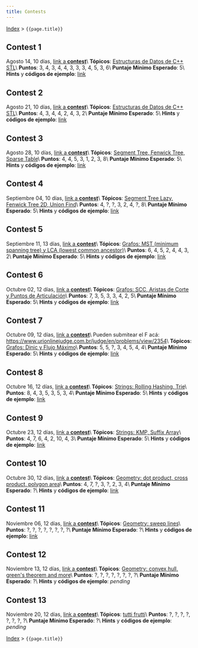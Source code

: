 ```yaml
---
title: Contests
---
```


[Index](index) > ```{{page.title}}```

## Contest 1
Agosto 14, 10 días, [link a **contest**](https://vjudge.net/contest/389271)\\
**Tópicos**: [Estructuras de Datos de C++ STL](resources/data_structures)\\
**Puntos**: 3, 4, 3, 4, 4, 3, 3, 3, 4, 5, 3, 6\\
**Puntaje Mínimo Esperado**: 5\\
**Hints** y **códigos de ejemplo**: [link](hints/contest1)

## Contest 2
Agosto 21, 10 días, [link a **contest**](https://vjudge.net/contest/390579)\\
**Tópicos**: [Estructuras de Datos de C++ STL](resources/data_structures)\\
**Puntos**: 4, 3, 4, 4, 2, 4, 3, 2\\
**Puntaje Mínimo Esperado**: 5\\
**Hints** y **códigos de ejemplo**: [link](hints/contest2)

## Contest 3
Agosto 28, 10 días, [link a **contest**](https://vjudge.net/contest/391596)\\
**Tópicos**: [Segment Tree, Fenwick Tree, Sparse Table](resources/data_structures)\\
**Puntos**: 4, 4, 5, 3, 1, 2, 3, 8\\
**Puntaje Mínimo Esperado**: 5\\
**Hints** y **códigos de ejemplo**: [link](hints/contest3)

## Contest 4
Septiembre 04, 10 días, [link a **contest**](https://vjudge.net/contest/392902)\\
**Tópicos**: [Segment Tree Lazy, Fenwick Tree 2D, Union Find](resources/data_structures)\\
**Puntos**: 4, ?, ?, 3, 2, 4, ?, 8\\
**Puntaje Mínimo Esperado**: 5\\
**Hints** y **códigos de ejemplo**: [link](hints/contest4)

## Contest 5
Septiembre 11, 13 días, [link a **contest**](https://vjudge.net/contest/394087)\\
**Tópicos**: [Grafos: MST (minimum spanning tree) y LCA (lowest common ancestor)](resources/graphs)\\
**Puntos**: 6, 4, 5, 2, 4, 4, 3, 2\\
**Puntaje Mínimo Esperado**: 5\\
**Hints** y **códigos de ejemplo**: [link](hints/contest5)

## Contest 6
Octubre 02, 12 días, [link a **contest**](https://vjudge.net/contest/398634)\\
**Tópicos**: [Grafos: SCC, Aristas de Corte y Puntos de Articulación](resources/graphs)\\
**Puntos**: 7, 3, 5, 3, 3, 4, 2, 5\\
**Puntaje Mínimo Esperado**: 5\\
**Hints** y **códigos de ejemplo**: [link](hints/contest6)

## Contest 7
Octubre 09, 12 días, [link a **contest**](https://vjudge.net/contest/400285)\\
Pueden submitear el F acá: <https://www.urionlinejudge.com.br/judge/en/problems/view/2354>\\
**Tópicos**: [Grafos: Dinic y Flujo Máximo](resources/graphs)\\
**Puntos**: 5, 5, ?, 3, 4, 5, 4, 4\\
**Puntaje Mínimo Esperado**: 5\\
**Hints** y **códigos de ejemplo**: [link](hints/contest7)

## Contest 8
Octubre 16, 12 días, [link a **contest**](https://vjudge.net/contest/401948)\\
**Tópicos**: [Strings: Rolling Hashing, Trie](resources/strings)\\
**Puntos**: 8, 4, 3, 5, 3, 5, 3, 4\\
**Puntaje Mínimo Esperado**: 5\\
**Hints** y **códigos de ejemplo**: [link](hints/contest8)

## Contest 9
Octubre 23, 12 días, [link a **contest**](https://vjudge.net/contest/403555)\\
**Tópicos**: [Strings: KMP, Suffix Array](resources/strings)\\
**Puntos**: 4, 7, 6, 4, 2, 10, 4, 3\\
**Puntaje Mínimo Esperado**: 5\\
**Hints** y **códigos de ejemplo**: [link](hints/contest9)

## Contest 10
Octubre 30, 12 días, [link a **contest**](https://vjudge.net/contest/404967)\\
**Tópicos**: [Geometry: dot product, cross product, polygon area](resources/geometry)\\
**Puntos**: 4, 7, ?, 3, ?, 2, 3, 4\\
**Puntaje Mínimo Esperado**: ?\\
**Hints** y **códigos de ejemplo**: [link](hints/contest10)

## Contest 11
Noviembre 06, 12 días, [link a **contest**](https://vjudge.net/contest/406367)\\
**Tópicos**: [Geometry: sweep lines](resources/geometry)\\
**Puntos**: ?, ?, ?, ?, ?, ?, ?, ?\\
**Puntaje Mínimo Esperado**: ?\\
**Hints** y **códigos de ejemplo**: [link](hints/contest11)

## Contest 12
Noviembre 13, 12 días, [link a **contest**](https://vjudge.net/contest/407720)\\
**Tópicos**: [Geometry: convex hull, green's theorem and more](resources/geometry)\\
**Puntos**: ?, ?, ?, ?, ?, ?, ?, ?\\
**Puntaje Mínimo Esperado**: ?\\
**Hints** y **códigos de ejemplo**: _pending_

## Contest 13
Noviembre 20, 12 días, [link a **contest**](https://vjudge.net/contest/408968)\\
**Tópicos**: [tutti frutti](resources/resources)\\
**Puntos**: ?, ?, ?, ?, ?, ?, ?, ?\\
**Puntaje Mínimo Esperado**: ?\\
**Hints** y **códigos de ejemplo**: _pending_

[Index](index) > ```{{page.title}}```

